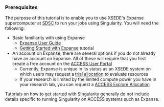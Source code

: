### Prerequisites

The purpose of this tutorial is to enable you to use XSEDE\'s Expanse
supercomputer at [SDSC](http://www.sdsc.edu) to run your jobs using Singularity. You will
need the following:

-   Basic familiarity with using Expanse
    -   [Expanse User Guide](https://www.sdsc.edu/support/user_guides/expanse.html)
    -   [Getting Started with Expanse](https://education.sdsc.edu/training/interactive/202009_expanse_101/index.php) tutorial
-   An account on Expanse; there are several options if you do not already have an account on Expanse. All of these will require that you first create a free account on the [ACCESS User Portal](https://allocations.access-ci.org/)
    -   Currently, Expanse is unique in its status as an XSEDE system on which users may request a [trial allocation](https://portal.xsede.org/allocations/announcements#trial) to evaluate resources
    -   If your research is limited by the limited compute power you have in your research lab, you can request a [ACCESS Explore Allocation](https://allocations.access-ci.org/preparing-your-explore-access-request)

Tutorials on how to get started with Singularity generally do not include details specific to running Singularity on ACCESS systems such as Expanse.

